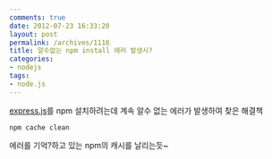 ```yaml
---
comments: true
date: 2012-07-23 16:33:20
layout: post
permalink: /archives/1118
title: 알수없는 npm install 에러 발생시?
categories:
- nodejs
tags:
- node.js
---
```


[express.js](http://expressjs.com/)를 npm 설치하려는데 계속 알수 없는 에러가 발생하여 찾은 해결책




    
    npm cache clean
    





에러를 기억?하고 있는 npm의 캐시를 날리는듯~



